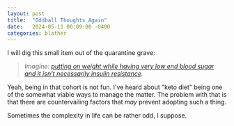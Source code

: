 ```yaml
---
layout: post
title:  "Oddball Thoughts Again"
date:   2024-05-11 00:09:00 -0400
categories: blather
---
```

I will dig this small item out of the quarantine grave:

>*Imagine: [putting on weight while having very low end blood sugar and it isn't necessarily insulin resistance](https://pubmed.ncbi.nlm.nih.gov/22970944/).*

Yeah, being in that cohort is not fun.  I've heard about "keto diet" being one of the somewhat viable ways to manage the matter.  The problem with that is that there are countervailing factors that *may* prevent adopting such a thing.

Sometimes the complexity in life can be rather odd, I suppose.
